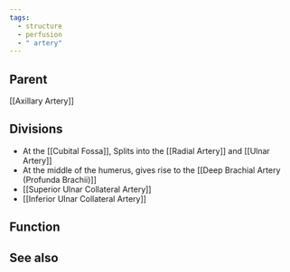 ```yaml
---
tags:
  - structure
  - perfusion
  - " artery"
---
```



## Parent
[[Axillary Artery]]


## Divisions
- At the [[Cubital Fossa]], Splits into the [[Radial Artery]] and [[Ulnar Artery]]
- At the middle of the humerus, gives rise to the [[Deep Brachial Artery (Profunda Brachii)]]
- [[Superior Ulnar Collateral Artery]]
- [[Inferior Ulnar Collateral Artery]]
## Function




## See also

